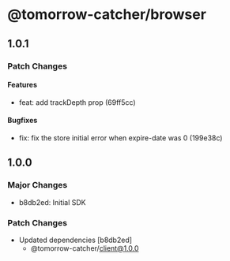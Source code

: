 # @tomorrow-catcher/browser

## 1.0.1

### Patch Changes

#### Features

- feat: add trackDepth prop (69ff5cc)

#### Bugfixes

- fix: fix the store initial error when expire-date was 0 (199e38c)

## 1.0.0

### Major Changes

- b8db2ed: Initial SDK

### Patch Changes

- Updated dependencies [b8db2ed]
  - @tomorrow-catcher/client@1.0.0
